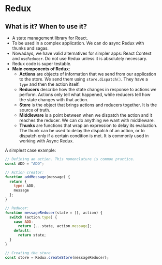 # Redux

## What is it? When to use it?

- A state management library for React.
- To be used in a complex application. We can do async Redux with thunks and sagas.
- Nowadays, we have valid alternatives for simpler apps: React Context and `useReducer`. Do not use Redux unless it is absolutely necessary.
- Redux code is super testable.
- **Main components of Redux**:
  - **Actions** are objects of information that we send from our application to the store. We send them using `store.dispatch()`. They have a `type` and then the action itself.
  - **Reducers** describe how the state changes in response to actions we perform. Actions only tell what happened, while reducers tell how the state changes with that action.
  - **Store** is the object that brings actions and reducers together. It is the source of truth.
  - **Middleware** is a point between when we dispatch the action and it reaches the reducer. We can do anything we want with middleware.
  - **Thunks** are functions that wrap an expression to delay its evaluation. The thunk can be used to delay the dispatch of an action, or to dispatch only if a certain condition is met. It is commonly used in working with Async Redux.

A simplest case example:

```js
// Defining an action. This nomenclature is common practice.
const ADD = "ADD";

// Action creator:
function addMessage(message) {
  return {
    type: ADD,
    message
  };
}

// Reducer:
function messageReducer(state = [], action) {
  switch (action.type) {
    case ADD:
      return [...state, action.message];
    default:
      return state;
  }
}

// Creating the store
const store = Redux.createStore(messageReducer);
```
